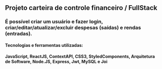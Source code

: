 ## Projeto carteira de controle financeiro /  FullStack

### É possível criar um usuário e fazer login, criar/editar/atualizar/excluir despesas (saídas) e rendas (entradas).

#### Tecnologias e ferramentas utilizadas:

#### JavaScript, ReactJS, ContextAPI, CSS3, StyledComponents, Arquitetura de Software, Node.JS, Express, Jwt, MySQL e Joi
